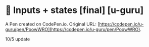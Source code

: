 # 💯 Inputs + states  [final] [u-guru]  

A Pen created on CodePen.io. Original URL: [https://codepen.io/u-guru/pen/PoowWRO](https://codepen.io/u-guru/pen/PoowWRO).

10/5 update
